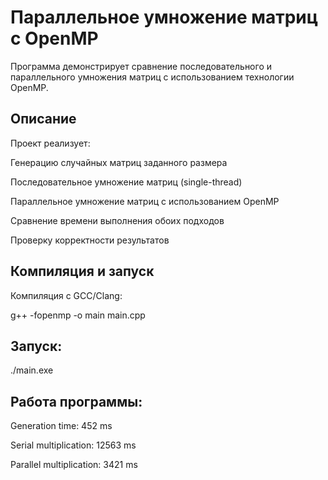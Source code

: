 # Параллельное умножение матриц с OpenMP
Программа демонстрирует сравнение последовательного и параллельного умножения матриц с использованием технологии OpenMP.

## Описание
Проект реализует:

Генерацию случайных матриц заданного размера

Последовательное умножение матриц (single-thread)

Параллельное умножение матриц с использованием OpenMP

Сравнение времени выполнения обоих подходов

Проверку корректности результатов

## Компиляция и запуск
Компиляция с GCC/Clang:

g++ -fopenmp -o main main.cpp

## Запуск:
./main.exe

## Работа программы:
Generation time: 452 ms

Serial multiplication: 12563 ms

Parallel multiplication: 3421 ms
